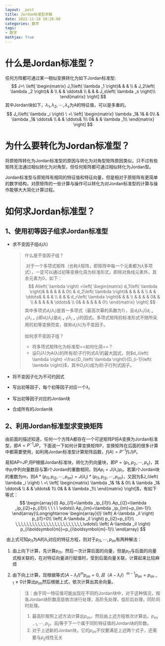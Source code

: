 ```yaml
---
layout: _post
title: Jordan标准型求解
date: 2022-11-18 10:26:08
categories: 数学
tags:
- 数学
mathjax: True
---
```


# 什么是Jordan标准型？

任何方阵都可通过某一相似变换转化为如下Jordan标准型:
$$
J=\ \left[ \begin{matrix}
	J_1\left( \lambda _1 \right)&		&		&		\\
	&		J_2\left( \lambda _2 \right)&		&		\\
	&		&		\ddots&		\\
	&		&		&		J_s\left( \lambda _s \right)\\
\end{matrix} \right]
$$
其中Jordan块如下，$\lambda_1,\lambda_2,\cdots,\lambda_s$为A的特征值，可以是多重的。
$$
J_i\left( \lambda _i \right) \ =\ \left[ \begin{matrix}
	\lambda _1&		1&		&		0\\
	&		\lambda _1&		\ddots&		\\
	&		&		\ddots&		1\\
	0&		&		&		\lambda _1\\
\end{matrix} \right]
$$
<!-- more -->
# 为什么要转化为Jordan标准型？

将原矩阵转化为Jordan标准型的原因与转化为对角型矩阵原因类似，只不过有些矩阵无法通过相似转化为对角型，但任何矩阵都可通过相似转化为Jordan型。

Jordan标准型与原矩阵有相同的特征值和特征向量，但是相对于原矩阵有更简单的数字结构，对原矩阵的一些计算与操作可以转化为对Jordan标准型的计算与操作能够大大简化计算过程。

# 如何求Jordan标准型？

## 1、使用初等因子组求Jordan标准型

- 求不变因子组$d_i(\lambda)$

  > 什么是不变因子组？
  >
  > ​	对于一个多项式矩阵（也称$\lambda$矩阵，即矩阵中每一个元素都为$\lambda$多项式），一定可以通过初等变换化简为标准形式，即除对角线元素外，其余元素为0，如下：
  > $$
  > A\left( \lambda \right) =\left[ \begin{matrix}
  > 	d_1\left( \lambda \right)&		&		&		&		&		&		0\\
  > 	&		d_2\left( \lambda \right)&		&		&		&		&		\\
  > 	&		&		\ddots&		&		&		&		\\
  > 	&		&		&		d_r\left( \lambda \right)&		&		&		\\
  > 	&		&		&		&		0&		&		\\
  > 	&		&		&		&		&		\ddots&		\\
  > 	0&		&		&		&		&		&		0\\
  > \end{matrix} \right]
  > $$
  > 其中多项式$d_i(\lambda_i)$是首一多项式（最高次幂的系数为1），且$d_i(\lambda_1)|d_{i+1}(\lambda_{i+1})$即$d_i(\lambda_i)$是$d_{i+1}(\lambda_{i+1})$的因式。多项式矩阵的标准形式不随所采用的初等变换而变，故称$d_i(\lambda)$为不变因子。
  >
  > 
  >
  > 如何求不变因子组？
  >
  > - 将多项式矩阵化为标准型==如何化简==？
  > - 设$D_i(\lambda)$为A(λ)的所有i阶子行列式$\Delta_i^j$的最大因式，则$d_i\left( \lambda \right) =\frac{D_i\left( \lambda \right)}{D_{i-1}\left( \lambda \right)}$，其中$D_i(\lambda)$成为i阶子行列式因子。

- 将不变因子化为不可约因式

- 写出初等因子，每个初等因子对应一个$\lambda_i$

- 写出初等因子对应的Jordan块

- 合成所有的Jordan块

## 2、利用Jordan标准型求变换矩阵

由前面的描述知道，任何一个方阵A都存在一个可逆矩阵P将A变换为Jordan标准型，即$A = P^{-1}JP$，下面说一下如何计算变换矩阵P，变换矩阵在后面的很多计算中都需要使用，如利用Jordan标准型计算矩阵函数，$f(A)=P^{-1}f(J)P$。

易知AP=JP,将P根据Jordan标准块，转化为列向量块，即$P=(p_1,p_2,\cdots,p_s)$，其中$p_i$中列向量数目与第i个Jordan的重数相同，则$Ap_i=J(\lambda_i)p_i$，若第i个Jordan块的重数为m，则$A*(p_{i1},p_{i2},\cdots,p_{im})=J(\lambda_i)*(p_{i1},p_{i2},\cdots,p_{im})$，又因为$J_i\left( \lambda _i \right) \ =\ \left[ \begin{matrix}
	\lambda _1&		1&		&		0\\
	&		\lambda _1&		\ddots&		\\
	&		&		\ddots&		1\\
	0&		&		&		\lambda _1\\
\end{matrix} \right]$，有如下等式：
$$
\begin{array}{l}
	Ap_{i1}=\lambda _ip_{i1}\\
	Ap_{i2}=\lambda _ip_{i2}+p_{i1}\\
	\ \ \ \ \vdots\\
	Ap_{im}=\lambda _ip_{im}+p_{im-1}\\
\end{array}\Longrightarrow \begin{array}{l}
	\left( A-\lambda _iI \right) p_{i1}=0\\
	\left( A-\lambda _iI \right) p_{i2}=p_{i1}\\
	\,\,\,\,\,\,\,\,\,\,\,\,\,\,\,\,\,\,\,\,\,\,\,\,\vdots\\
	\left( A-\lambda _iI \right) p_{i\boldsymbol{m}}=p_{i\boldsymbol{m}-1}\\
\end{array}
$$


​	由上式可知$p_{i1}$为A的$\lambda_{i}$对应的特征方程，则对于$p_{i1},\cdots,p_{im}$有两种解法：

1. 由上向下计算，先计算$p_{i1}$，然后一次计算后面的向量，但是$p_{i1}$与后面的向量式相关联的，在对特征向量进行赋值时，受到后面向量关联，计算起来比较麻烦

2. 由下向上计算，现根据等式$(A-\lambda_iI)^mp_{im}=0,且（A-\lambda_iI）^{m-1}p_{im}=p_{im-1}\ne0$计算出$p_{im}$然后根据上式，依次计算出其余向量。

   > 注：由于同一特征值可能出现在不同的Jordan块中，对于这种情况，按各Jordan块阶数高低依次进行处理，高阶先处理，低阶后处理，同阶同时处理。
   >
   > 1. 最高阶按照上述方法计算出$p_{im}$，然后由上述方程依次计算出，$p_{im-1},\cdots,p_{ij}$，且j等于下一个属于同阶特征值的Jordan块的阶数。
   >2. 对于上述新的Jordan块，它的$p_{im}$不仅要满足上述两个式子，还需要与$p_{ij}$线性无关